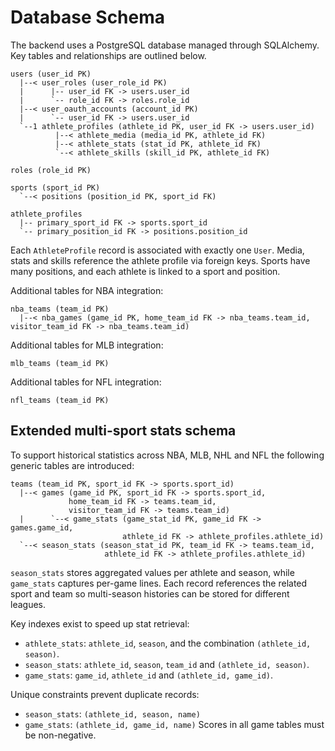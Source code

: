 # Database Schema

The backend uses a PostgreSQL database managed through SQLAlchemy. Key tables and relationships are outlined below.

```
users (user_id PK)
  |--< user_roles (user_role_id PK)
  |      |-- user_id FK -> users.user_id
  |      `-- role_id FK -> roles.role_id
  |--< user_oauth_accounts (account_id PK)
  |      `-- user_id FK -> users.user_id
  `--1 athlete_profiles (athlete_id PK, user_id FK -> users.user_id)
          |--< athlete_media (media_id PK, athlete_id FK)
          |--< athlete_stats (stat_id PK, athlete_id FK)
          `--< athlete_skills (skill_id PK, athlete_id FK)

roles (role_id PK)

sports (sport_id PK)
  `--< positions (position_id PK, sport_id FK)

athlete_profiles
  |-- primary_sport_id FK -> sports.sport_id
  `-- primary_position_id FK -> positions.position_id
```

Each `AthleteProfile` record is associated with exactly one `User`. Media, stats and skills reference the athlete profile via foreign keys. Sports have many positions, and each athlete is linked to a sport and position.

Additional tables for NBA integration:

```
nba_teams (team_id PK)
  |--< nba_games (game_id PK, home_team_id FK -> nba_teams.team_id, visitor_team_id FK -> nba_teams.team_id)
```

Additional tables for MLB integration:
```
mlb_teams (team_id PK)
```

Additional tables for NFL integration:
```
nfl_teams (team_id PK)
```

## Extended multi-sport stats schema

To support historical statistics across NBA, MLB, NHL and NFL the following
generic tables are introduced:

```
teams (team_id PK, sport_id FK -> sports.sport_id)
  |--< games (game_id PK, sport_id FK -> sports.sport_id,
             home_team_id FK -> teams.team_id,
             visitor_team_id FK -> teams.team_id)
  |      `--< game_stats (game_stat_id PK, game_id FK -> games.game_id,
                         athlete_id FK -> athlete_profiles.athlete_id)
  `--< season_stats (season_stat_id PK, team_id FK -> teams.team_id,
                     athlete_id FK -> athlete_profiles.athlete_id)
```

`season_stats` stores aggregated values per athlete and season, while
`game_stats` captures per-game lines.  Each record references the related
sport and team so multi-season histories can be stored for different leagues.

Key indexes exist to speed up stat retrieval:

* `athlete_stats`: `athlete_id`, `season`, and the combination
  `(athlete_id, season)`.
* `season_stats`: `athlete_id`, `season`, `team_id` and `(athlete_id, season)`.
* `game_stats`: `game_id`, `athlete_id` and `(athlete_id, game_id)`.

Unique constraints prevent duplicate records:

* `season_stats`: `(athlete_id, season, name)`
* `game_stats`: `(athlete_id, game_id, name)`
Scores in all game tables must be non-negative.
